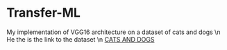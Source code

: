 # Transfer-ML
My implementation of VGG16 architecture on a dataset of cats and dogs \n
He the is the link to the dataset \n
<a href='https://drive.google.com/open?id=1bEe5ZFsoqgbh4zV_kxr8mvaIdpCMlv1W'>CATS AND DOGS</a>
